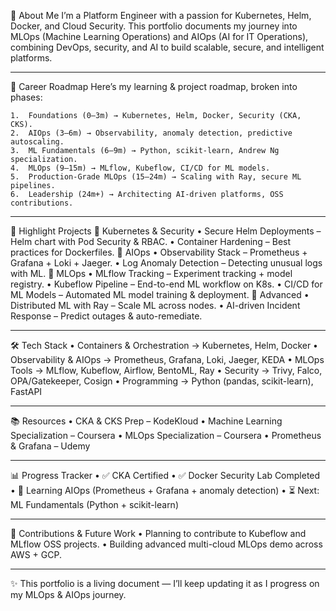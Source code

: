 👋 About Me
I’m a Platform Engineer with a passion for Kubernetes, Helm, Docker, and Cloud Security.
This portfolio documents my journey into MLOps (Machine Learning Operations) and AIOps (AI for IT Operations), combining DevOps, security, and AI to build scalable, secure, and intelligent platforms.
________________________________________
🎯 Career Roadmap
Here’s my learning & project roadmap, broken into phases:

    1.	Foundations (0–3m) → Kubernetes, Helm, Docker, Security (CKA, CKS).
    2.	AIOps (3–6m) → Observability, anomaly detection, predictive autoscaling.
    3.	ML Fundamentals (6–9m) → Python, scikit-learn, Andrew Ng specialization.
    4.	MLOps (9–15m) → MLflow, Kubeflow, CI/CD for ML models.
    5.	Production-Grade MLOps (15–24m) → Scaling with Ray, secure ML pipelines.
    6.	Leadership (24m+) → Architecting AI-driven platforms, OSS contributions.

________________________________________
🚀 Highlight Projects
🔹 Kubernetes & Security
    •	Secure Helm Deployments – Helm chart with Pod Security & RBAC.
    •	Container Hardening – Best practices for Dockerfiles.
🔹 AIOps
    •	Observability Stack – Prometheus + Grafana + Loki + Jaeger.
    •	Log Anomaly Detection – Detecting unusual logs with ML.
🔹 MLOps
    •	MLflow Tracking – Experiment tracking + model registry.
    •	Kubeflow Pipeline – End-to-end ML workflow on K8s.
    •	CI/CD for ML Models – Automated ML model training & deployment.
🔹 Advanced
    •	Distributed ML with Ray – Scale ML across nodes.
    •	AI-driven Incident Response – Predict outages & auto-remediate.
________________________________________
🛠️ Tech Stack
    •	Containers & Orchestration → Kubernetes, Helm, Docker
    •	Observability & AIOps → Prometheus, Grafana, Loki, Jaeger, KEDA
    •	MLOps Tools → MLflow, Kubeflow, Airflow, BentoML, Ray
    •	Security → Trivy, Falco, OPA/Gatekeeper, Cosign
    •	Programming → Python (pandas, scikit-learn), FastAPI
________________________________________
📚 Resources
    •	CKA & CKS Prep – KodeKloud
    •	Machine Learning Specialization – Coursera
    •	MLOps Specialization – Coursera
    •	Prometheus & Grafana – Udemy

________________________________________
📊 Progress Tracker
    •	✅ CKA Certified
    •	✅ Docker Security Lab Completed
    •	🔄 Learning AIOps (Prometheus + Grafana + anomaly detection)
    •	⏳ Next: ML Fundamentals (Python + scikit-learn)
________________________________________
🤝 Contributions & Future Work
    •	Planning to contribute to Kubeflow and MLflow OSS projects.
    •	Building advanced multi-cloud MLOps demo across AWS + GCP.
________________________________________
✨ This portfolio is a living document — I’ll keep updating it as I progress on my MLOps & AIOps journey.

